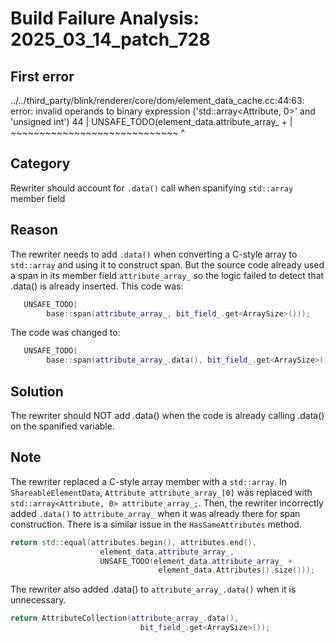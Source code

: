 # Build Failure Analysis: 2025_03_14_patch_728

## First error

../../third_party/blink/renderer/core/dom/element_data_cache.cc:44:63: error: invalid operands to binary expression ('std::array<Attribute, 0>' and 'unsigned int')
   44 |                     UNSAFE_TODO(element_data.attribute_array_ +
      |                                 ~~~~~~~~~~~~~~~~~~~~~~~~~~~~~ ^

## Category
Rewriter should account for `.data()` call when spanifying `std::array` member field

## Reason
The rewriter needs to add `.data()` when converting a C-style array to `std::array` and using it to construct span.
But the source code already used a span in its member field `attribute_array_` so the logic failed to detect that .data() is already inserted.
This code was:
```c++
   UNSAFE_TODO(
        base::span(attribute_array_, bit_field_.get<ArraySize>()));
```
The code was changed to:
```c++
   UNSAFE_TODO(
        base::span(attribute_array_.data(), bit_field_.get<ArraySize>()));
```

## Solution
The rewriter should NOT add .data() when the code is already calling .data() on the spanified variable.

## Note
The rewriter replaced a C-style array member with a `std::array`. In `ShareableElementData`, `Attribute attribute_array_[0]` was replaced with `std::array<Attribute, 0> attribute_array_;`. Then, the rewriter incorrectly added `.data()` to `attribute_array_` when it was already there for span construction.
There is a similar issue in the `HasSameAttributes` method.
```c++
return std::equal(attributes.begin(), attributes.end(),
                    element_data.attribute_array_,
                    UNSAFE_TODO(element_data.attribute_array_ +
                                 element_data.Attributes().size()));
```
The rewriter also added .data() to `attribute_array_.data()` when it is unnecessary.
```c++
return AttributeCollection(attribute_array_.data(),
                             bit_field_.get<ArraySize>());